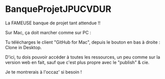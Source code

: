 BanqueProjetJPUCVDUR
====================

La FAMEUSE banque de projet tant attendue !!

Sur Mac, ça doit marcher comme sur PC : 

Tu télécharges le client "GitHub for Mac", depuis le bouton en bas à droite : Clone in Desktop.

D'ici, tu dois pouvoir accéder à toutes les ressources, un peu comme sur la version web en fait, sauf que c'est plus propre avec le "publish" & cie.

Je te montrerais à l'occaz' si besoin !
